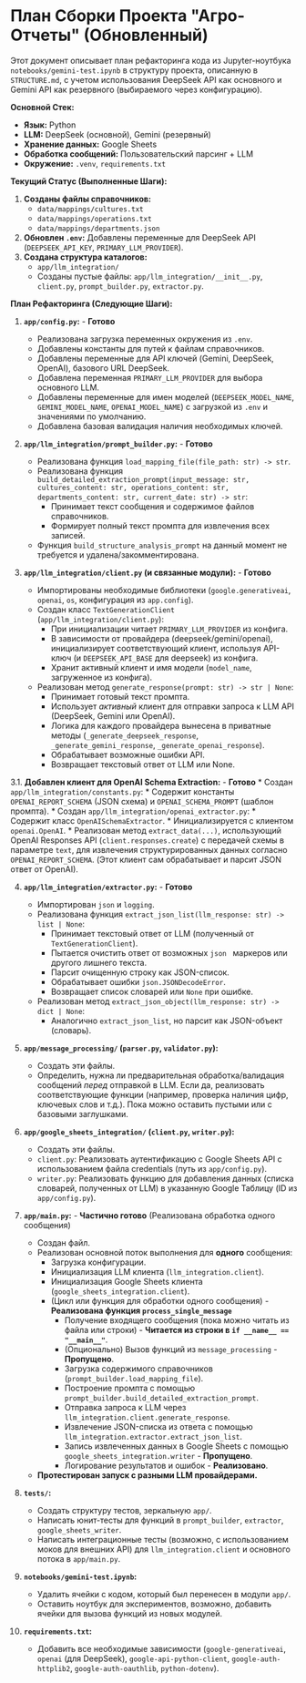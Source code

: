 # План Сборки Проекта "Агро-Отчеты" (Обновленный)

Этот документ описывает план рефакторинга кода из Jupyter-ноутбука `notebooks/gemini-test.ipynb` в структуру проекта, описанную в `STRUCTURE.md`, с учетом использования DeepSeek API как основного и Gemini API как резервного (выбираемого через конфигурацию).

**Основной Стек:**

*   **Язык:** Python
*   **LLM:** DeepSeek (основной), Gemini (резервный)
*   **Хранение данных:** Google Sheets
*   **Обработка сообщений:** Пользовательский парсинг + LLM
*   **Окружение:** `.venv`, `requirements.txt`

**Текущий Статус (Выполненные Шаги):**

1.  **Созданы файлы справочников:**
    *   `data/mappings/cultures.txt`
    *   `data/mappings/operations.txt`
    *   `data/mappings/departments.json`
2.  **Обновлен `.env`:** Добавлены переменные для DeepSeek API (`DEEPSEEK_API_KEY`, `PRIMARY_LLM_PROVIDER`).
3.  **Создана структура каталогов:**
    *   `app/llm_integration/`
    *   Созданы пустые файлы: `app/llm_integration/__init__.py`, `client.py`, `prompt_builder.py`, `extractor.py`.

**План Рефакторинга (Следующие Шаги):**

1.  **`app/config.py`:** - **Готово**
    *   Реализована загрузка переменных окружения из `.env`.
    *   Добавлены константы для путей к файлам справочников.
    *   Добавлены переменные для API ключей (Gemini, DeepSeek, OpenAI), базового URL DeepSeek.
    *   Добавлена переменная `PRIMARY_LLM_PROVIDER` для выбора основного LLM.
    *   Добавлены переменные для имен моделей (`DEEPSEEK_MODEL_NAME`, `GEMINI_MODEL_NAME`, `OPENAI_MODEL_NAME`) с загрузкой из `.env` и значениями по умолчанию.
    *   Добавлена базовая валидация наличия необходимых ключей.

2.  **`app/llm_integration/prompt_builder.py`:** - **Готово**
    *   Реализована функция `load_mapping_file(file_path: str) -> str`.
    *   Реализована функция `build_detailed_extraction_prompt(input_message: str, cultures_content: str, operations_content: str, departments_content: str, current_date: str) -> str`:
        *   Принимает текст сообщения и содержимое файлов справочников.
        *   Формирует полный текст промпта для извлечения всех записей.
    *   Функция `build_structure_analysis_prompt` на данный момент не требуется и удалена/закомментирована.

3.  **`app/llm_integration/client.py` (и связанные модули):** - **Готово**
    *   Импортированы необходимые библиотеки (`google.generativeai`, `openai`, `os`, конфигурация из `app.config`).
    *   Создан класс `TextGenerationClient` (`app/llm_integration/client.py`):
        *   При инициализации читает `PRIMARY_LLM_PROVIDER` из конфига.
        *   В зависимости от провайдера (deepseek/gemini/openai), инициализирует соответствующий клиент, используя API-ключ (и `DEEPSEEK_API_BASE` для deepseek) из конфига.
        *   Хранит активный клиент и имя модели (`model_name`, загруженное из конфига).
    *   Реализован метод `generate_response(prompt: str) -> str | None`:
        *   Принимает готовый текст промпта.
        *   Использует *активный* клиент для отправки запроса к LLM API (DeepSeek, Gemini или OpenAI).
        *   Логика для каждого провайдера вынесена в приватные методы (`_generate_deepseek_response`, `_generate_gemini_response`, `_generate_openai_response`).
        *   Обрабатывает возможные ошибки API.
        *   Возвращает текстовый ответ от LLM или None.

3.1. **Добавлен клиент для OpenAI Schema Extraction:** - **Готово**
    *   Создан `app/llm_integration/constants.py`:
        *   Содержит константы `OPENAI_REPORT_SCHEMA` (JSON схема) и `OPENAI_SCHEMA_PROMPT` (шаблон промпта).
    *   Создан `app/llm_integration/openai_extractor.py`:
        *   Содержит класс `OpenAISchemaExtractor`.
        *   Инициализируется с клиентом `openai.OpenAI`.
        *   Реализован метод `extract_data(...)`, использующий OpenAI Responses API (`client.responses.create`) с передачей схемы в параметре `text`, для извлечения структурированных данных согласно `OPENAI_REPORT_SCHEMA`. (Этот клиент сам обрабатывает и парсит JSON ответ от OpenAI).

4.  **`app/llm_integration/extractor.py`:** - **Готово**
    *   Импортирован `json` и `logging`.
    *   Реализована функция `extract_json_list(llm_response: str) -> list | None`:
        *   Принимает текстовый ответ от LLM (полученный от `TextGenerationClient`).
        *   Пытается очистить ответ от возможных ```json ``` маркеров или другого лишнего текста.
        *   Парсит очищенную строку как JSON-список.
        *   Обрабатывает ошибки `json.JSONDecodeError`.
        *   Возвращает список словарей или `None` при ошибке.
    *   Реализован метод `extract_json_object(llm_response: str) -> dict | None`:
        *   Аналогично `extract_json_list`, но парсит как JSON-объект (словарь).

5.  **`app/message_processing/` (`parser.py`, `validator.py`):**
    *   Создать эти файлы.
    *   Определить, нужна ли предварительная обработка/валидация сообщений *перед* отправкой в LLM. Если да, реализовать соответствующие функции (например, проверка наличия цифр, ключевых слов и т.д.). Пока можно оставить пустыми или с базовыми заглушками.

6.  **`app/google_sheets_integration/` (`client.py`, `writer.py`):**
    *   Создать эти файлы.
    *   `client.py`: Реализовать аутентификацию с Google Sheets API с использованием файла credentials (путь из `app/config.py`).
    *   `writer.py`: Реализовать функцию для добавления данных (списка словарей, полученных от LLM) в указанную Google Таблицу (ID из `app/config.py`).

7.  **`app/main.py`:** - **Частично готово** (Реализована обработка одного сообщения)
    *   Создан файл.
    *   Реализован основной поток выполнения для **одного** сообщения:
        *   Загрузка конфигурации.
        *   Инициализация LLM клиента (`llm_integration.client`).
        *   Инициализация Google Sheets клиента (`google_sheets_integration.client`).
        *   (Цикл или функция для обработки одного сообщения) - **Реализована функция `process_single_message`**
            *   Получение входящего сообщения (пока можно читать из файла или строки) - **Читается из строки в `if __name__ == "__main__"`**.
            *   (Опционально) Вызов функций из `message_processing` - **Пропущено**.
            *   Загрузка содержимого справочников (`prompt_builder.load_mapping_file`).
            *   Построение промпта с помощью `prompt_builder.build_detailed_extraction_prompt`.
            *   Отправка запроса к LLM через `llm_integration.client.generate_response`.
            *   Извлечение JSON-списка из ответа с помощью `llm_integration.extractor.extract_json_list`.
            *   Запись извлеченных данных в Google Sheets с помощью `google_sheets_integration.writer` - **Пропущено**.
            *   Логирование результатов и ошибок - **Реализовано**. 
    *   **Протестирован запуск с разными LLM провайдерами.**

8.  **`tests/`:**
    *   Создать структуру тестов, зеркальную `app/`.
    *   Написать юнит-тесты для функций в `prompt_builder`, `extractor`, `google_sheets_writer`.
    *   Написать интеграционные тесты (возможно, с использованием моков для внешних API) для `llm_integration.client` и основного потока в `app/main.py`.

9.  **`notebooks/gemini-test.ipynb`:**
    *   Удалить ячейки с кодом, который был перенесен в модули `app/`.
    *   Оставить ноутбук для экспериментов, возможно, добавить ячейки для вызова функций из новых модулей.

10. **`requirements.txt`:**
    *   Добавить все необходимые зависимости (`google-generativeai`, `openai` (для DeepSeek), `google-api-python-client`, `google-auth-httplib2`, `google-auth-oauthlib`, `python-dotenv`). 